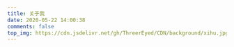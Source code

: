```yaml
---
title: 关于我
date: 2020-05-22 14:00:38
comments: false
top_img: https://cdn.jsdelivr.net/gh/ThreerEyed/CDN/background/xihu.jpg
---
```


